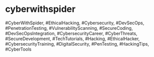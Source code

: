 # cyberwithspider
#CyberWithSpider, #EthicalHacking, #Cybersecurity, #DevSecOps, #PenetrationTesting, #VulnerabilityScanning, #SecureCoding, #DevSecOpsIntegration, #CybersecurityCareer, #CyberThreats, #SecureDevelopment, #TechTutorials, #Hacking, #EthicalHacker, #CybersecurityTraining, #DigitalSecurity, #PenTesting, #HackingTips, #CyberTools
